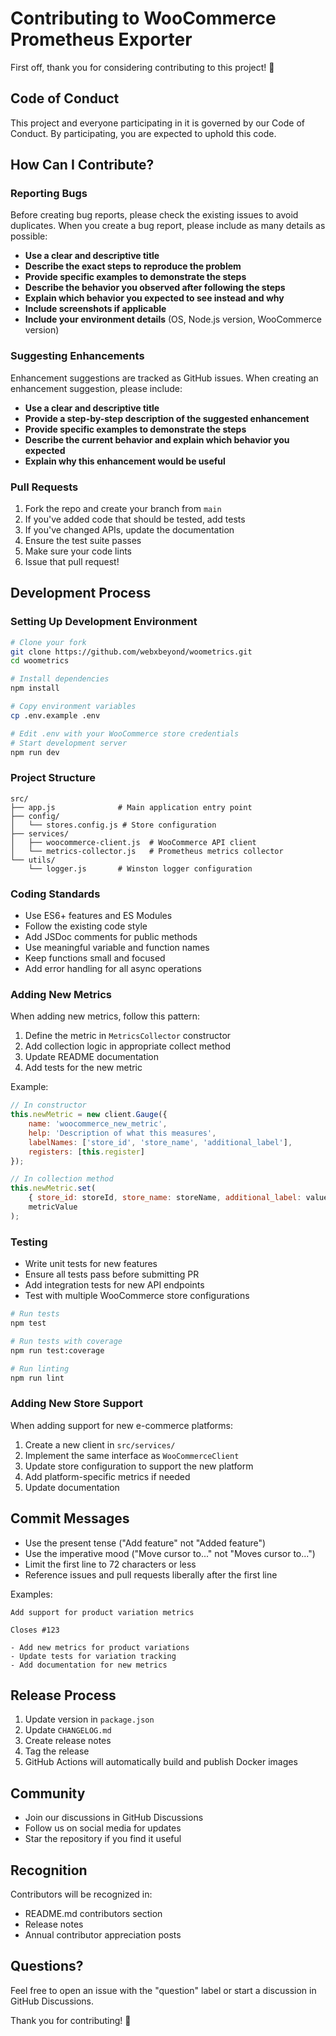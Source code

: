 # Contributing to WooCommerce Prometheus Exporter

First off, thank you for considering contributing to this project! 🎉

## Code of Conduct

This project and everyone participating in it is governed by our Code of Conduct. By participating, you are expected to uphold this code.

## How Can I Contribute?

### Reporting Bugs

Before creating bug reports, please check the existing issues to avoid duplicates. When you create a bug report, please include as many details as possible:

* **Use a clear and descriptive title**
* **Describe the exact steps to reproduce the problem**
* **Provide specific examples to demonstrate the steps**
* **Describe the behavior you observed after following the steps**
* **Explain which behavior you expected to see instead and why**
* **Include screenshots if applicable**
* **Include your environment details** (OS, Node.js version, WooCommerce version)

### Suggesting Enhancements

Enhancement suggestions are tracked as GitHub issues. When creating an enhancement suggestion, please include:

* **Use a clear and descriptive title**
* **Provide a step-by-step description of the suggested enhancement**
* **Provide specific examples to demonstrate the steps**
* **Describe the current behavior and explain which behavior you expected**
* **Explain why this enhancement would be useful**

### Pull Requests

1. Fork the repo and create your branch from `main`
2. If you've added code that should be tested, add tests
3. If you've changed APIs, update the documentation
4. Ensure the test suite passes
5. Make sure your code lints
6. Issue that pull request!

## Development Process

### Setting Up Development Environment

```bash
# Clone your fork
git clone https://github.com/webxbeyond/woometrics.git
cd woometrics

# Install dependencies
npm install

# Copy environment variables
cp .env.example .env

# Edit .env with your WooCommerce store credentials
# Start development server
npm run dev
```

### Project Structure

```
src/
├── app.js              # Main application entry point
├── config/
│   └── stores.config.js # Store configuration
├── services/
│   ├── woocommerce-client.js  # WooCommerce API client
│   └── metrics-collector.js   # Prometheus metrics collector
└── utils/
    └── logger.js       # Winston logger configuration
```

### Coding Standards

* Use ES6+ features and ES Modules
* Follow the existing code style
* Add JSDoc comments for public methods
* Use meaningful variable and function names
* Keep functions small and focused
* Add error handling for all async operations

### Adding New Metrics

When adding new metrics, follow this pattern:

1. Define the metric in `MetricsCollector` constructor
2. Add collection logic in appropriate collect method
3. Update README documentation
4. Add tests for the new metric

Example:
```javascript
// In constructor
this.newMetric = new client.Gauge({
    name: 'woocommerce_new_metric',
    help: 'Description of what this measures',
    labelNames: ['store_id', 'store_name', 'additional_label'],
    registers: [this.register]
});

// In collection method
this.newMetric.set(
    { store_id: storeId, store_name: storeName, additional_label: value },
    metricValue
);
```

### Testing

* Write unit tests for new features
* Ensure all tests pass before submitting PR
* Add integration tests for new API endpoints
* Test with multiple WooCommerce store configurations

```bash
# Run tests
npm test

# Run tests with coverage
npm run test:coverage

# Run linting
npm run lint
```

### Adding New Store Support

When adding support for new e-commerce platforms:

1. Create a new client in `src/services/`
2. Implement the same interface as `WooCommerceClient`
3. Update store configuration to support the new platform
4. Add platform-specific metrics if needed
5. Update documentation

## Commit Messages

* Use the present tense ("Add feature" not "Added feature")
* Use the imperative mood ("Move cursor to..." not "Moves cursor to...")
* Limit the first line to 72 characters or less
* Reference issues and pull requests liberally after the first line

Examples:
```
Add support for product variation metrics

Closes #123

- Add new metrics for product variations
- Update tests for variation tracking
- Add documentation for new metrics
```

## Release Process

1. Update version in `package.json`
2. Update `CHANGELOG.md`
3. Create release notes
4. Tag the release
5. GitHub Actions will automatically build and publish Docker images

## Community

* Join our discussions in GitHub Discussions
* Follow us on social media for updates
* Star the repository if you find it useful

## Recognition

Contributors will be recognized in:
* README.md contributors section
* Release notes
* Annual contributor appreciation posts

## Questions?

Feel free to open an issue with the "question" label or start a discussion in GitHub Discussions.

Thank you for contributing! 🚀